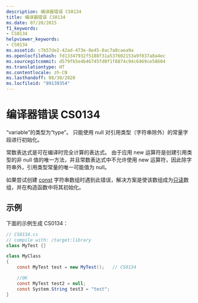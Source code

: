 ```yaml
---
description: 编译器错误 CS0134
title: 编译器错误 CS0134
ms.date: 07/20/2015
f1_keywords:
- CS0134
helpviewer_keywords:
- CS0134
ms.assetid: c7b57de2-42ad-473e-8e45-8ac7a0caea9a
ms.openlocfilehash: fd13347932f5188f31a537602153a9f837a8a4ec
ms.sourcegitcommit: d579fb5e4b46745fd0f1f8874c94c6469ce58604
ms.translationtype: HT
ms.contentlocale: zh-CN
ms.lasthandoff: 08/30/2020
ms.locfileid: "89139354"
---
```

# <a name="compiler-error-cs0134"></a>编译器错误 CS0134

“variable”的类型为“type”。 只能使用 null 对引用类型（字符串除外）的常量字段进行初始化。

 常数表达式是可在编译时完全计算的表达式。 由于应用 new 运算符是创建引用类型的非 null 值的唯一方法，并且常数表达式中不允许使用 new 运算符，因此除字符串外，引用类型常量的唯一可能值为 null。

 如果尝试创建 [const](../keywords/const.md) 字符串数组时遇到此错误，解决方案是使该数组成为[只读](../keywords/readonly.md)数组，并在构造函数中将其初始化。

## <a name="example"></a>示例

 下面的示例生成 CS0134：

```csharp
// CS0134.cs
// compile with: /target:library
class MyTest {}

class MyClass
{
    const MyTest test = new MyTest();   // CS0134

    //OK
    const MyTest test2 = null;
    const System.String test3 = "test";
}
```
